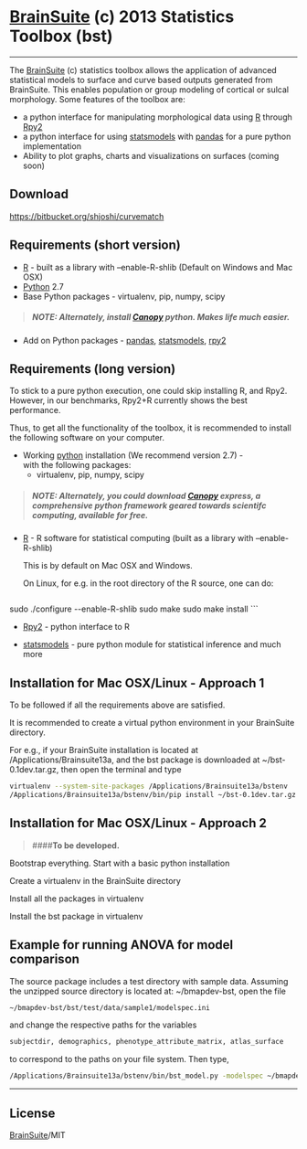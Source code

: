 [BrainSuite] (c) 2013 Statistics Toolbox (bst)
=========
---------
The [BrainSuite] (c) statistics toolbox allows the application of advanced statistical models to surface and curve based outputs generated from BrainSuite. This enables population or group modeling of cortical or sulcal morphology. Some features of the toolbox are:

  - a python interface for manipulating morphological data using [R] through [Rpy2]
  - a python interface for using [statsmodels] with [pandas] for a pure python implementation
  - Ability to plot graphs, charts and visualizations on surfaces (coming soon)


Download
----

https://bitbucket.org/shjoshi/curvematch

Requirements (short version)
-----------
* [R] - built as a library with –enable-R-shlib (Default on Windows and Mac OSX)
* [Python] 2.7 
* Base Python packages - virtualenv, pip, numpy, scipy
> ##### **NOTE:** Alternately, install [Canopy] python. Makes life much easier.
* Add on Python packages - [pandas], [statsmodels], [rpy2]

Requirements (long version)
-----------
To stick to a pure python execution, one could skip installing R, and Rpy2. However, in our benchmarks, Rpy2+R currently shows the best performance. 

Thus, to get all the functionality of the toolbox, it is recommended to install the following software on your computer.

* Working [python] installation (We recommend version 2.7) -   
with the following packages:
    * virtualenv, pip, numpy, scipy  

> ##### **NOTE:** Alternately, you could download [Canopy] express, a comprehensive python framework geared towards scientifc computing, available for free.

* [R] - R software for statistical computing (built as a library with –enable-R-shlib)
    
    This is by default on Mac OSX and Windows. 
    
    On Linux, for e.g. in the root directory of the R source, one can do:

    ```sh
sudo ./configure  --enable-R-shlib 
sudo make
sudo make install
    ```

* [Rpy2] - python interface to R


* [statsmodels] - pure python module for statistical inference and much more


Installation for Mac OSX/Linux - Approach 1
--------------
To be followed if all the requirements above are satisfied. 

It is recommended to create a virtual python environment in your BrainSuite directory.

For e.g., if your BrainSuite installation is located at /Applications/Brainsuite13a, and the bst package is downloaded at ~/bst-0.1dev.tar.gz, then open the terminal and type
```sh
virtualenv --system-site-packages /Applications/Brainsuite13a/bstenv
/Applications/Brainsuite13a/bstenv/bin/pip install ~/bst-0.1dev.tar.gz
```

Installation for Mac OSX/Linux  - Approach 2
--------------
>####**To be developed.**

Bootstrap everything. Start with a basic python installation

Create a virtualenv in the BrainSuite directory

Install all the packages in virtualenv

Install the bst package in virtualenv


Example for running ANOVA for model comparison
--------------
The source package includes a test directory with sample data. Assuming the unzipped source directory is located at: ~/bmapdev-bst, open the file
```sh
~/bmapdev-bst/bst/test/data/sample1/modelspec.ini
```
and change the respective paths for the variables
```sh
subjectdir, demographics, phenotype_attribute_matrix, atlas_surface
```
to correspond to the paths on your file system. 
Then type,

```sh
/Applications/Brainsuite13a/bstenv/bin/bst_model.py -modelspec ~/bmapdev-bst/bst/test/data/sample1/modelspec.ini -outdir ~/ -statsengine R
```
---
License
----

[BrainSuite]/MIT

[BrainSuite]:http://brainsuite.org
[python]:http://www.python.org 
[Canopy]:https://www.enthought.com/products/canopy/
[statsmodels]:http://statsmodels.sourceforge.net
[pandas]:http://pandas.pydata.org
[R]:http://www.r-project.org
[Rpy2]:http://rpy.sourceforge.net/rpy2.html
